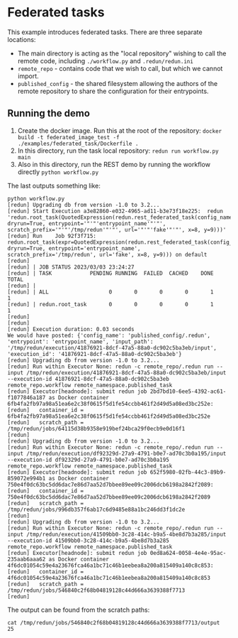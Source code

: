 # Federated tasks

This example introduces federated tasks. There are three separate locations:

* The main directory is acting as the "local repository" wishing to call the remote code,
including `./workflow.py` and `.redun/redun.ini`
* `remote_repo` - contains code that we wish to call, but which we cannot import.
* `published_config` - the shared filesystem allowing the authors of the remote repository
to share the configuration for their entrypoints.

## Running the demo

1. Create the docker image. Run this at the root of the repository: `docker build -t federated_image_test -f ./examples/federated_task/Dockerfile .`
2. In this directory, run the task local repository: `redun run workflow.py main`
3. Also in this directory, run the REST demo by running the workflow directly `python workflow.py`

The last outputs something like:

```
python workflow.py
[redun] Upgrading db from version -1.0 to 3.2...
[redun] Start Execution a3e82860-e032-4965-ad11-b3e73f18e225:  redun 'redun.root_task(QuotedExpression(redun.rest_federated_task(config_name='"'"'published_config/.redun'"'"', dryrun=True, entrypoint='"'"'entrypoint_name'"'"', scratch_prefix='"'"'/tmp/redun'"'"', url='"'"'fake'"'"', x=8, y=9)))'
[redun] Run    Job 92f3f715:  redun.root_task(expr=QuotedExpression(redun.rest_federated_task(config_name='published_config/.redun', dryrun=True, entrypoint='entrypoint_name', scratch_prefix='/tmp/redun', url='fake', x=8, y=9))) on default
[redun]
[redun] | JOB STATUS 2023/03/03 23:24:27
[redun] | TASK            PENDING RUNNING  FAILED  CACHED    DONE   TOTAL
[redun] |
[redun] | ALL                   0       0       0       0       1       1
[redun] | redun.root_task       0       0       0       0       1       1
[redun]
[redun]
[redun] Execution duration: 0.03 seconds
We would have posted: {'config_name': 'published_config/.redun', 'entrypoint': 'entrypoint_name', 'input_path': '/tmp/redun/execution/41876921-8dcf-47a5-88a0-dc902c5ba3eb/input', 'execution_id': '41876921-8dcf-47a5-88a0-dc902c5ba3eb'}
[redun] Upgrading db from version -1.0 to 3.2...
[redun] Run within Executor None: redun -c remote_repo/.redun run --input /tmp/redun/execution/41876921-8dcf-47a5-88a0-dc902c5ba3eb/input --execution-id 41876921-8dcf-47a5-88a0-dc902c5ba3eb remote_repo.workflow remote_namespace.published_task
[redun] Executor[headnode]: submit redun job 2bd7bd10-6ee5-4392-ac61-f1077846a187 as Docker container 6fb4fa2fb97a98a51ea6e2c38f0615f5d1fe54ccbb461f2d49d5a08ed3bc252e:
[redun]   container_id = 6fb4fa2fb97a98a51ea6e2c38f0615f5d1fe54ccbb461f2d49d5a08ed3bc252e
[redun]   scratch_path = /tmp/redun/jobs/64115d38b9358e919bef24bca29f0ecb9e0d16f1
[redun]
[redun] Upgrading db from version -1.0 to 3.2...
[redun] Run within Executor None: redun -c remote_repo/.redun run --input /tmp/redun/execution/df92329d-27a9-4791-b0e7-ad70c3b0a195/input --execution-id df92329d-27a9-4791-b0e7-ad70c3b0a195 remote_repo.workflow remote_namespace.published_task
[redun] Executor[headnode]: submit redun job 652f5980-02fb-44c3-89b9-859072e994b1 as Docker container 750e4f0dc63bc5dd6dac7e86d7aa52d7bbee89ee09c2006dcb6198a2842f2089:
[redun]   container_id = 750e4f0dc63bc5dd6dac7e86d7aa52d7bbee89ee09c2006dcb6198a2842f2089
[redun]   scratch_path = /tmp/redun/jobs/996db357f6ab17c6d9485e88a1bc246dd3f1dc2e
[redun]
[redun] Upgrading db from version -1.0 to 3.2...
[redun] Run within Executor None: redun -c remote_repo/.redun run --input /tmp/redun/execution/41509bb0-3c28-414c-b9a5-4be8d7b3a285/input --execution-id 41509bb0-3c28-414c-b9a5-4be8d7b3a285 remote_repo.workflow remote_namespace.published_task
[redun] Executor[headnode]: submit redun job 0ed8a624-0058-4e4e-95ac-235aab6aaa62 as Docker container 4f6dc01054c59e4a23676fca46a1bc71c46b1eebea8a200a815409a140c8c853:
[redun]   container_id = 4f6dc01054c59e4a23676fca46a1bc71c46b1eebea8a200a815409a140c8c853
[redun]   scratch_path = /tmp/redun/jobs/546840c2f68b04819128c44d666a3639388f7713
[redun]
```

The output can be found from the scratch paths:
```shell
cat /tmp/redun/jobs/546840c2f68b04819128c44d666a3639388f7713/output
25
```
